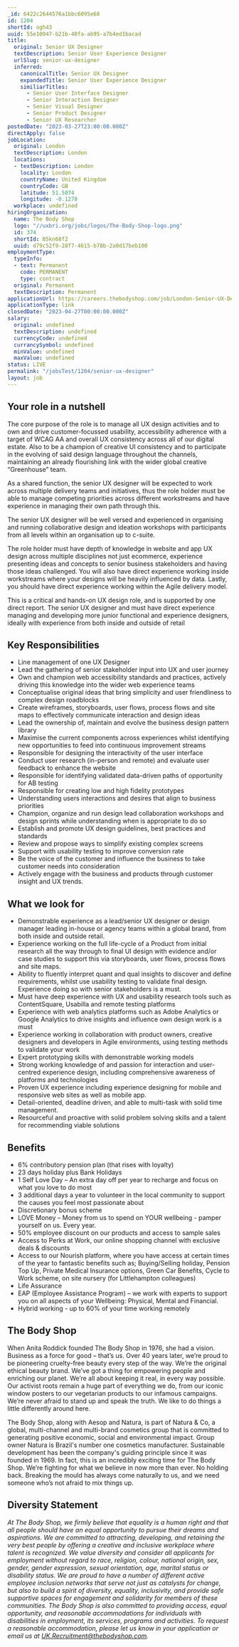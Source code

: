 ```yaml
---
_id: 6422c2644576a1bbc6095e68
id: 1204
shortId: ogh43
uuid: 55e10047-b21b-40fa-ab95-a7b4ed1bacad
title:
  original: Senior UX Designer
  textDescription: Senior User Experience Designer
  urlSlug: senior-ux-designer
  inferred:
    canonicalTitle: Senior UX Designer
    expandedTitle: Senior User Experience Designer
    similiarTitles: 
      - Senior User Interface Designer
      - Senior Interaction Designer
      - Senior Visual Designer
      - Senior Product Designer
      - Senior UX Researcher
postedDate: "2023-03-27T23:00:00.000Z"
directApply: false
jobLocation:
  original: London
  textDescription: London
  locations:
  - textDescription: London
    locality: London
    countryName: United Kingdom
    countryCode: GB
    latitude: 51.5074
    longitude: -0.1278
  workplace: undefined
hiringOrganization:
  name: The Body Shop
  logo: "//uxbri.org/jobs/logos/The-Body-Shop-logo.png"
  id: 374
  shortId: B5kn68f2
  uuid: d79c52f9-28f7-4615-b78b-2a0d17beb100
employmentType:
  typeInfo:
  - text: Permanent
    code: PERMANENT
    type: contract
  original: Permanent
  textDescription: Permanent
applicationUrl: https://careers.thebodyshop.com/job/London-Senior-UX-Designer-LND-SE1-2JP/917678601/?feedId=288301
applicationType: link
closedDate: "2023-04-27T00:00:00.000Z"
salary:
  original: undefined
  textDescription: undefined
  currencyCode: undefined
  currancySymbol: undefined
  minValue: undefined
  maxValue: undefined
status: LIVE
permalink: "/jobsTest/1204/senior-ux-designer"
layout: job
---
```

<h2 id="your-role-in-a-nutshell">Your role in a nutshell</h2>
<p>The core purpose of the role is to manage all UX design activities and to own and drive customer-focussed usability, accessibility adherence with a target of WCAG AA and overall UX consistency across all of our digital estate. Also to be a champion of creative UI consistency and to participate in the evolving of said design language throughout the channels, maintaining an already flourishing link with the wider global creative “Greenhouse” team.</p>
<p>As a shared function, the senior UX designer will be expected to work across multiple delivery teams and initiatives, thus the role holder must be able to manage competing priorities across different workstreams and have experience in managing their own path through this.</p>
<p>The senior UX designer will be well versed and experienced in organising and running collaborative design and ideation workshops with participants from all levels within an organisation up to c-suite.</p>
<p>The role holder must have depth of knowledge in website and app UX design across multiple disciplines not just ecommerce, experience presenting ideas and concepts to senior business stakeholders and having those ideas challenged. You will also have direct experience working inside workstreams where your designs will be heavily influenced by data. Lastly, you should have direct experience working within the Agile delivery model.</p>
<p>This is a critical and hands-on UX design role, and is supported by one direct report. The senior UX designer and must have direct experience managing and developing more junior functional and experience designers, ideally with experience from both inside and outside of retail</p>
<h2 id="key-responsibilities">Key Responsibilities</h2>
<ul>
<li>Line management of one UX Designer</li>
<li>Lead the gathering of senior stakeholder input into UX and user journey</li>
<li>Own and champion web accessibility standards and practices, actively driving this knowledge into the wider web experience teams</li>
<li>Conceptualise original ideas that bring simplicity and user friendliness to complex design roadblocks </li>
<li>Create wireframes, storyboards, user flows, process flows and site maps to effectively communicate interaction and design ideas</li>
<li>Lead the ownership of, maintain and evolve the business design pattern library</li>
<li>Maximise the current components across experiences whilst identifying new opportunities to feed into continuous improvement streams </li>
<li>Responsible for designing the interactivity of the user interface </li>
<li>Conduct user research (in-person and remote) and evaluate user feedback to enhance the website </li>
<li>Responsible for identifying validated data-driven paths of opportunity for AB testing </li>
<li>Responsible for creating low and high fidelity prototypes </li>
<li>Understanding users interactions and desires that align to business priorities </li>
<li>Champion, organize and run design lead collaboration workshops and design sprints while understanding when is appropriate to do so </li>
<li>Establish and promote UX design guidelines, best practices and standards </li>
<li>Review and propose ways to simplify existing complex screens </li>
<li>Support with usability testing to improve conversion rate</li>
<li>Be the voice of the customer and influence the business to take customer needs into consideration</li>
<li>Actively engage with the business and products through customer insight and UX trends.</li>
</ul>
<h2 id="what-we-look-for">What we look for</h2>
<ul>
<li>Demonstrable experience as a lead/senior UX designer or design manager leading in-house or agency teams within a global brand, from both inside and outside retail.</li>
<li>Experience working on the full life-cycle of a Product from initial research all the way through to final UI design with evidence and/or case studies to support this via storyboards, user flows, process flows and site maps.</li>
<li>Ability to fluently interpret quant and qual insights to discover and define requirements, whilst use usability testing to validate final design. Experience doing so with senior stakeholders is a must.</li>
<li>Must have deep experience with UX and usability research tools such as ContentSquare, Usabilla and remote testing platforms </li>
<li>Experience with web analytics platforms such as Adobe Analytics or Google Analytics to drive insights and influence own design work is a must </li>
<li>Experience working in collaboration with product owners, creative designers and developers in Agile environments, using testing methods to validate your work</li>
<li>Expert prototyping skills with demonstrable working models</li>
<li>Strong working knowledge of and passion for interaction and user-centred experience design, including comprehensive awareness of platforms and technologies</li>
<li>Proven UX experience including experience designing for mobile and responsive web sites as well as mobile app.</li>
<li>Detail-oriented, deadline driven, and able to multi-task with solid time management.</li>
<li>Resourceful and proactive with solid problem solving skills and a talent for recommending viable solutions</li>
</ul>
<h2 id="benefits">Benefits</h2>
<ul>
<li>6% contributory pension plan (that rises with loyalty)</li>
<li>23 days holiday plus Bank Holidays</li>
<li>1 Self Love Day – An extra day off per year to recharge and focus on what you love to do most</li>
<li>3 additional days a year to volunteer in the local community to support the causes you feel most passionate about</li>
<li>Discretionary bonus scheme</li>
<li>LOVE Money – Money from us to spend on YOUR wellbeing - pamper yourself on us. Every year.</li>
<li>50% employee discount on our products and access to sample sales</li>
<li>Access to Perks at Work, our online shopping channel with exclusive deals &amp; discounts</li>
<li>Access to our Nourish platform, where you have access at certain times of the year to fantastic benefits such as; Buying/Selling holiday, Pension Top Up, Private Medical Insurance options, Green Car Benefits, Cycle to Work scheme, on site nursery (for Littlehampton colleagues)</li>
<li>Life Assurance</li>
<li>EAP (Employee Assistance Program) – we work with experts to support you on all aspects of your Wellbeing: Physical, Mental and Financial.</li>
<li>Hybrid working - up to 60% of your time working remotely</li>
</ul>
<h2 id="the-body-shop">The Body Shop</h2>
<p>When Anita Roddick founded The Body Shop in 1976, she had a vision. Business as a force for good – that’s us. Over 40 years later, we’re proud to be pioneering cruelty-free beauty every step of the way. We’re the original ethical beauty brand. We’ve got a thing for empowering people and enriching our planet. We’re all about keeping it real, in every way possible. Our activist roots remain a huge part of everything we do, from our iconic window posters to our vegetarian products to our infamous campaigns. We’re never afraid to stand up and speak the truth. We like to do things a little differently around here. </p>
<p> The Body Shop, along with Aesop and Natura, is part of Natura &amp; Co, a global, multi-channel and multi-brand cosmetics group that is committed to generating positive economic, social and environmental impact. Group owner Natura is Brazil's number one cosmetics manufacturer. Sustainable development has been the company's guiding principle since it was founded in 1969. In fact, this is an incredibly exciting time for The Body Shop. We’re fighting for what we believe in now more than ever. No holding back. Breaking the mould has always come naturally to us, and we need someone who’s not afraid to mix things up. </p>
<h2 id="diversity-statement">Diversity Statement</h2>
<p><em>At The Body Shop, we firmly believe that equality is a human right and that all people should have an equal opportunity to pursue their dreams and aspirations.  We are committed to attracting, developing, and retaining the very best people by offering a creative and inclusive workplace where talent is recognized. We value diversity and consider all applicants for employment without regard to race, religion, colour, national origin, sex, gender, gender expression, sexual orientation, age, marital status or disability status. We are proud to have a number of different active employee inclusion networks that serve not just as catalysts for change, but also to build a spirit of diversity, equality, inclusivity, and provide safe supportive spaces for engagement and solidarity for members of these communities.  The Body Shop is also committed to providing access, equal opportunity, and reasonable accommodations for individuals with disabilities in employment, its services, programs and activities. To request a reasonable accommodation, please let us know in your application or email us at <a href="mailto:UK.Recruitment@thebodyshop.com">UK.Recruitment@thebodyshop.com</a>.</em></p>

